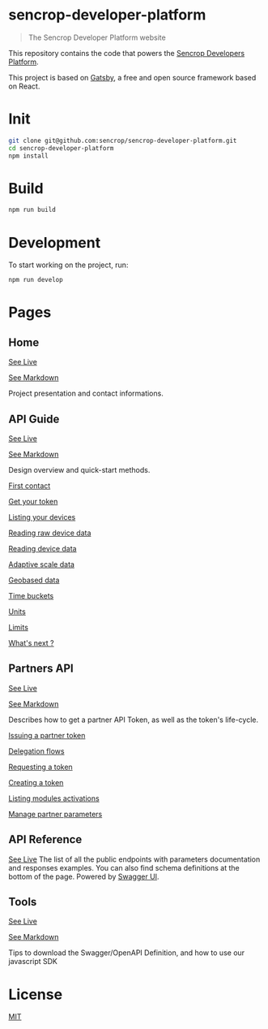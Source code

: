 # sencrop-developer-platform
> The Sencrop Developer Platform website

[//]: # (::contents:start)

This repository contains the code that powers the [Sencrop Developers Platform](https://developers.sencrop.com).

This project is based on [Gatsby](https://github.com/gatsbyjs/gatsby/),
a free and open source framework based on React.

# Init
```sh
git clone git@github.com:sencrop/sencrop-developer-platform.git
cd sencrop-developer-platform
npm install
```

# Build
```sh
npm run build
```

# Development
To start working on the project, run:
```sh
npm run develop
```

# Pages
## Home
[See Live](https://developer.sencrop.com/)

[See Markdown](https://github.com/sencrop/sencrop-developer-platform/blob/master/src/markdown/home.mdx)

Project presentation and contact informations.

## API Guide
[See Live](https://developer.sencrop.com/guide)

[See Markdown](https://github.com/sencrop/sencrop-developer-platform/blob/master/src/markdown/guide.md)

Design overview and quick-start methods.

[First contact](https://developer.sencrop.com/guide#first-contact)

[Get your token](https://developer.sencrop.com/guide#get-your-token)

[Listing your devices](https://developer.sencrop.com/guide#listing-your-devices)

[Reading raw device data](https://developer.sencrop.com/guide#reading-raw-device-data)

[Reading device data](https://developer.sencrop.com/guide#reading-device-data)

[Adaptive scale data](https://developer.sencrop.com/guide#adaptive-scale-data)

[Geobased data](https://developer.sencrop.com/guide#geobased-data)

[Time buckets](https://developer.sencrop.com/guide#time-buckets)

[Units](https://developer.sencrop.com/guide#units)

[Limits](https://developer.sencrop.com/guide#limits)

[What's next ?](https://developer.sencrop.com/guide#whats-next-)

## Partners API
[See Live](https://developer.sencrop.com/partners)

[See Markdown](https://github.com/sencrop/sencrop-developer-platform/blob/master/src/markdown/partners.md)

Describes how to get a partner API Token, as well as the token's life-cycle.

[Issuing a partner token](https://developer.sencrop.com/partners#issuing-a-partner-token)

[Delegation flows](https://developer.sencrop.com/partners#delegation-flows)

[Requesting a token](https://developer.sencrop.com/partners#requesting-a-token)

[Creating a token](https://developer.sencrop.com/partners#creating-a-token)

[Listing modules activations](https://developer.sencrop.com/partners#listing-modules-activations)

[Manage partner parameters](https://developer.sencrop.com/partners#manage-partner-parameters)


## API Reference
[See Live](https://developer.sencrop.com/reference)
The list of all the public endpoints with parameters documentation and responses examples.
You can also find schema definitions at the bottom of the page.
Powered by [Swagger UI](https://github.com/swagger-api/swagger-ui).


## Tools
[See Live](https://developer.sencrop.com/tools)

[See Markdown](https://github.com/sencrop/sencrop-developer-platform/blob/master/src/markdown/tools.md)

Tips to download the Swagger/OpenAPI Definition, and how to use our javascript SDK

[//]: # (::contents:end)

# License
[MIT](https://github.com/sencrop/sencrop-developer-platform/blob/master/LICENSE.md)

